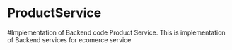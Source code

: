 # ProductService
#Implementation of Backend code Product Service. This is implementation of Backend services for ecomerce service

